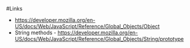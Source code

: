 #Links

 - https://developer.mozilla.org/en-US/docs/Web/JavaScript/Reference/Global_Objects/Object
 - String methods - https://developer.mozilla.org/en-US/docs/Web/JavaScript/Reference/Global_Objects/String/prototype